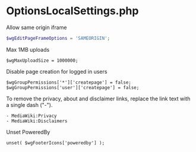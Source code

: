 # OptionsLocalSettings.php
Allow same origin iframe
```php
$wgEditPageFrameOptions = 'SAMEORIGIN';
```
Max 1MB uploads
```php;
$wgMaxUploadSize = 1000000;
```
Disable page creation for logged in users
```php;
$wgGroupPermissions['*']['createpage'] = false;
$wgGroupPermissions['user']['createpage'] = false;
```
To remove the privacy, about and disclaimer links, replace the link text with a single dash ("-").
```php;
- MediaWiki:Privacy
- MediaWiki:Disclaimers
```

Unset PoweredBy
```php;
unset( $wgFooterIcons['poweredby'] );
```
